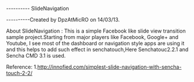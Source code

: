 ---------- SlideNavigation

----------Created by DpzAtMicRO on 14/03/13.

About SlideNavigation : This is a simple Facebook like slide view transition sample project.Starting from major players like Facebook, Google+ and Youtube, I see most of the dashboard or navigation style apps are using it and this helps to add such effect in senchatouch,Here Senchatouc2.2.1 and  Sencha CMD 3.1 is used.



Reference: 1.http://innofied.com/simplest-slide-navigation-with-sencha-touch-2-2/